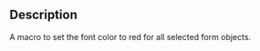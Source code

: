 <!-- Type your summary here -->
## Description

A macro to set the font color to red for all selected form objects.
